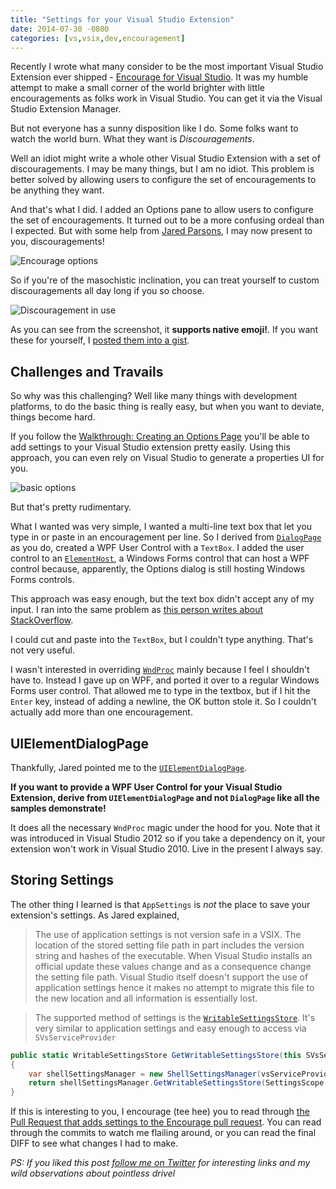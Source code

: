 ```yaml
---
title: "Settings for your Visual Studio Extension"
date: 2014-07-30 -0800
categories: [vs,vsix,dev,encouragement]
---
```


Recently I wrote what many consider to be the most important Visual Studio Extension ever shipped -  [Encourage for Visual Studio](https://haacked.com/archive/2014/06/20/encourage-vs/). It was my humble attempt to make a small corner of the world brighter with little encouragements as folks work in Visual Studio. You can get it via the Visual Studio Extension Manager.

But not everyone has a sunny disposition like I do. Some folks want to watch the world burn. What they want is _Discouragements_.

Well an idiot might write a whole other Visual Studio Extension with a set of discouragements. I may be many things, but I am no idiot. This problem is better solved by allowing users to configure the set of encouragements to be anything they want.

And that's what I did. I added an Options pane to allow users to configure the set of encouragements. It turned out to be a more confusing ordeal than I expected. But with some help from [Jared Parsons](http://blog.paranoidcoding.com/), I may now present to you, discouragements!

![Encourage options](https://cloud.githubusercontent.com/assets/19977/3739511/4d354428-174b-11e4-86a8-917e8abe300c.png)

So if you're of the masochistic inclination, you can treat yourself to custom discouragements all day long if you so choose.

![Discouragement in use](https://cloud.githubusercontent.com/assets/19977/3834589/161bd9f2-1db3-11e4-8e81-85bdf32846b6.png)

As you can see from the screenshot, it __supports native emoji!__. If you want these for yourself, I [posted them into a gist](https://gist.github.com/Haacked/1c51925deddb254a0422). 

## Challenges and Travails

So why was this challenging? Well like many things with development platforms, to do the basic thing is really easy, but when you want to deviate, things become hard.

If you follow the [Walkthrough: Creating an Options Page](http://msdn.microsoft.com/en-us/library/bb166195.aspx) you'll be able to add settings to your Visual Studio extension pretty easily. Using this approach, you can even rely on Visual Studio to generate a properties UI for you.

![basic options](https://cloud.githubusercontent.com/assets/19977/3739630/a726fd0e-174c-11e4-98b7-036f08f0c625.png)

But that's pretty rudimentary.

What I wanted was very simple, I wanted a multi-line text box that let you type in or paste in an encouragement per line. So I derived from [`DialogPage`](https://www.google.com/webhp?sourceid=chrome-instant&ion=1&espv=2&ie=UTF-8#q=DialogPage) as you do, created a WPF User Control with a `TextBox`. I added the user control to an [`ElementHost`](http://msdn.microsoft.com/en-us/library/system.windows.forms.integration.elementhost\(v=vs.110\).aspx), a Windows Forms control that can host a WPF control because, apparently, the Options dialog is still hosting Windows Forms controls.

This approach was easy enough, but the text box didn't accept any of my input. I ran into the same problem as [this person writes about StackOverflow](http://stackoverflow.com/questions/835878/wpf-textbox-not-accepting-input-when-in-elementhost-in-window-forms/5315184#5315184).

I could cut and paste into the `TextBox`, but I couldn't type anything. That's not very useful.

I wasn't interested in overriding [`WndProc`](http://msdn.microsoft.com/en-us/library/system.windows.forms.control.wndproc\(v=vs.110\).aspx) mainly because I feel I shouldn't have to. Instead I gave up on WPF, and ported it over to a regular Windows Forms user control. That allowed me to type in the textbox, but if I hit the `Enter` key, instead of adding a newline, the OK button stole it. So I couldn't actually add more than one encouragement.

## UIElementDialogPage

Thankfully, Jared pointed me to the [`UIElementDialogPage`](http://msdn.microsoft.com/en-us/library/vstudio/microsoft.visualstudio.shell.uielementdialogpage.dialogkeypendingevent\(v=vs.110\).aspx).

__If you want to provide a WPF User Control for your Visual Studio Extension, derive from `UIElementDialogPage` and not `DialogPage` like all the samples demonstrate!__

It does all the necessary `WndProc` magic under the hood for you. Note that it was introduced in Visual Studio 2012 so if you take a dependency on it, your extension won't work in Visual Studio 2010. Live in the present I always say.

## Storing Settings

The other thing I learned is that `AppSettings` is _not_ the place to save your extension's settings. As Jared explained,

> The use of application settings is not version safe in a VSIX. The location of the stored setting file path in part includes the version string and hashes of the executable.  When Visual Studio installs an official update these values change and as a consequence change the setting file path.  Visual Studio itself doesn't support the use of application settings hence it makes no attempt to migrate this file to the new location and all information is essentially lost.  

> The supported method of settings is the [`WritableSettingsStore`](http://msdn.microsoft.com/en-us/library/microsoft.visualstudio.settings.writablesettingsstore.aspx).  It's very similar to application settings and easy enough to access via `SVsServiceProvider` 

```csharp
public static WritableSettingsStore GetWritableSettingsStore(this SVsServiceProvider vsServiceProvider)
{
    var shellSettingsManager = new ShellSettingsManager(vsServiceProvider);
    return shellSettingsManager.GetWritableSettingsStore(SettingsScope.UserSettings);
}
```

If this is interesting to you, I encourage (tee hee) you to read through [the Pull Request that adds settings to the Encourage pull request](https://github.com/Haacked/Encourage/pull/27). You can read through the commits to watch me flailing around, or you can read the final DIFF to see what changes I had to make.

_PS: If you liked this post [follow me on Twitter](https://twitter.com/haacked) for interesting links and my wild observations about pointless drivel_
